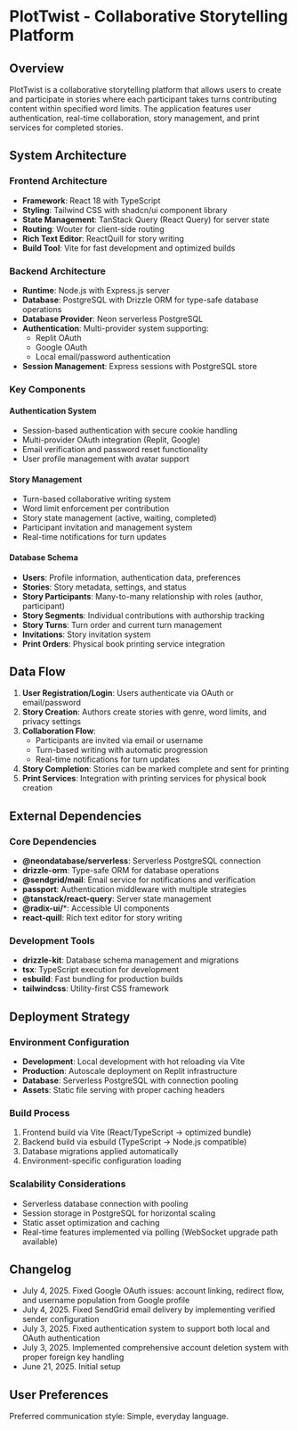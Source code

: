 # PlotTwist - Collaborative Storytelling Platform

## Overview

PlotTwist is a collaborative storytelling platform that allows users to create and participate in stories where each participant takes turns contributing content within specified word limits. The application features user authentication, real-time collaboration, story management, and print services for completed stories.

## System Architecture

### Frontend Architecture
- **Framework**: React 18 with TypeScript
- **Styling**: Tailwind CSS with shadcn/ui component library
- **State Management**: TanStack Query (React Query) for server state
- **Routing**: Wouter for client-side routing
- **Rich Text Editor**: ReactQuill for story writing
- **Build Tool**: Vite for fast development and optimized builds

### Backend Architecture
- **Runtime**: Node.js with Express.js server
- **Database**: PostgreSQL with Drizzle ORM for type-safe database operations
- **Database Provider**: Neon serverless PostgreSQL
- **Authentication**: Multi-provider system supporting:
  - Replit OAuth
  - Google OAuth
  - Local email/password authentication
- **Session Management**: Express sessions with PostgreSQL store

### Key Components

#### Authentication System
- Session-based authentication with secure cookie handling
- Multi-provider OAuth integration (Replit, Google)
- Email verification and password reset functionality
- User profile management with avatar support

#### Story Management
- Turn-based collaborative writing system
- Word limit enforcement per contribution
- Story state management (active, waiting, completed)
- Participant invitation and management system
- Real-time notifications for turn updates

#### Database Schema
- **Users**: Profile information, authentication data, preferences
- **Stories**: Story metadata, settings, and status
- **Story Participants**: Many-to-many relationship with roles (author, participant)
- **Story Segments**: Individual contributions with authorship tracking
- **Story Turns**: Turn order and current turn management
- **Invitations**: Story invitation system
- **Print Orders**: Physical book printing service integration

## Data Flow

1. **User Registration/Login**: Users authenticate via OAuth or email/password
2. **Story Creation**: Authors create stories with genre, word limits, and privacy settings
3. **Collaboration Flow**: 
   - Participants are invited via email or username
   - Turn-based writing with automatic progression
   - Real-time notifications for turn updates
4. **Story Completion**: Stories can be marked complete and sent for printing
5. **Print Services**: Integration with printing services for physical book creation

## External Dependencies

### Core Dependencies
- **@neondatabase/serverless**: Serverless PostgreSQL connection
- **drizzle-orm**: Type-safe ORM for database operations
- **@sendgrid/mail**: Email service for notifications and verification
- **passport**: Authentication middleware with multiple strategies
- **@tanstack/react-query**: Server state management
- **@radix-ui/***: Accessible UI components
- **react-quill**: Rich text editor for story writing

### Development Tools
- **drizzle-kit**: Database schema management and migrations
- **tsx**: TypeScript execution for development
- **esbuild**: Fast bundling for production builds
- **tailwindcss**: Utility-first CSS framework

## Deployment Strategy

### Environment Configuration
- **Development**: Local development with hot reloading via Vite
- **Production**: Autoscale deployment on Replit infrastructure
- **Database**: Serverless PostgreSQL with connection pooling
- **Assets**: Static file serving with proper caching headers

### Build Process
1. Frontend build via Vite (React/TypeScript → optimized bundle)
2. Backend build via esbuild (TypeScript → Node.js compatible)
3. Database migrations applied automatically
4. Environment-specific configuration loading

### Scalability Considerations
- Serverless database connection with pooling
- Session storage in PostgreSQL for horizontal scaling
- Static asset optimization and caching
- Real-time features implemented via polling (WebSocket upgrade path available)

## Changelog
- July 4, 2025. Fixed Google OAuth issues: account linking, redirect flow, and username population from Google profile
- July 4, 2025. Fixed SendGrid email delivery by implementing verified sender configuration
- July 3, 2025. Fixed authentication system to support both local and OAuth authentication
- July 3, 2025. Implemented comprehensive account deletion system with proper foreign key handling
- June 21, 2025. Initial setup

## User Preferences
Preferred communication style: Simple, everyday language.